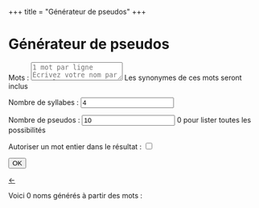 +++
title = "Générateur de pseudos"
+++

# Générateur de pseudos

<link rel="stylesheet" href="forms.css">
<style>
.pseudos-list {
    columns: 9em;
}
</style>
<script src="pseudos.js"></script>

<form name="pseudos">
<input type="hidden" name="show_result" value="0">
<p>
    <label for="words">Mots :</label>
    <textarea name="words" id="words" placeholder="1 mot par ligne&NewLine;Écrivez votre nom par exemple" required></textarea>
    <span class="helptext">Les synonymes de ces mots seront inclus</span>
</p>
<p>
    <label for="syllables_n">Nombre de syllabes :</label>
    <input type="number" name="syllables_n" id="syllables_n" required value="4">
</p>
<p>
    <label for=words_n>Nombre de pseudos :</label>
    <input type="number" name="words_n" id="words_n" required value="10">
    <span class="helptext">0 pour lister toutes les possibilités</span>
</p>
<p>
    <label for="allow_word">Autoriser un mot entier dans le résultat :</label>
    <input id="allow_word" name="allow_word" type="checkbox">
</p>
<p>
    <input type="submit" value="OK">
</p>
</form>

<div class="result">
    <a href="#">←</a>
    <p>Voici <span class="pseudos-number">0</span> noms générés à partir des mots <b class="words-list"></b> :
    <ul class="pseudos-list"></ul>
</div>
